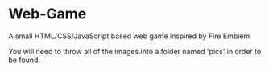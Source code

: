 # Web-Game
A small HTML/CSS/JavaScript based web game inspired by Fire Emblem

You will need to throw all of the images into a folder named 'pics' in order to be found.
